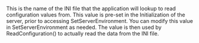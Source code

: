 ﻿This is the name of the INI file that the application will lookup to read configuration values from. This value is pre-set in the Initialization of the server, prior to accessing SetServerEnvironment. You can modify this value in SetServerEnvironment as needed. The value is then used by ReadConfiguration() to actually read the data from the INI file.